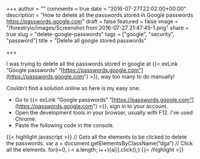 +++
author = ""
comments = true
date = "2016-07-27T22:02:00+00:00"
description = "How to delete all the passwords stored in Google passwords https://passwords.google.com"
draft = false
featured = false
image = "/forestryio/images/Screenshot from 2016-07-27 21:47:45-1.png"
share = true
slug = "delete-google-passwords"
tags = ["google", "security", "password"]
title = "Delete all google stored passwords"

+++
<nav></nav>

I was trying to delete all the passwords stored in google at {{< exLink “Google passwords” “[https://passwords.google.com"](https://passwords.google.com") >}}, way too many to do manually!

Couldn’t find a solution online so here is my easy one:

*   Go to {{< exLink “Google passwords” “[https://passwords.google.com"](https://passwords.google.com") >}}, sign in to your account.
*   Open the development tools in your browser, usually with F12\. I’ve used Chrome.
*   Paste the following code in the console.

{{< highlight javascript >}} // Gets all the elements to be clicked to delete the passwords. var a = document.getElementsByClassName(“dga”) // Click all the elements. for(i=0; i < a.length; i++){a[i].click();} {{< /highlight >}}